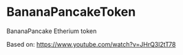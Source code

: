 # BananaPancakeToken
BananaPancake Etherium token

Based on: https://www.youtube.com/watch?v=JHrQ3l2tT78
